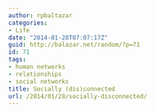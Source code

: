 ```yaml
---
author: rpbaltazar
categories:
- Life
date: "2014-01-28T07:07:17Z"
guid: http://balazar.net/random/?p=71
id: 71
tags:
- human networks
- relationships
- social networks
title: Socially (dis)connected
url: /2014/01/28/socially-disconnected/
---
```

<div class="embed-vimeo" style="text-align: center;">
</div>
